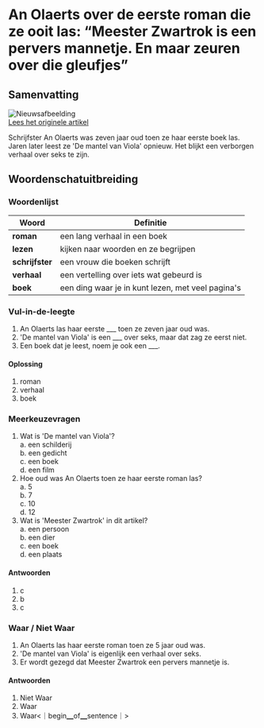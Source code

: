 # An Olaerts over de eerste roman die ze ooit las: “Meester Zwartrok is een pervers mannetje. En maar zeuren over die gleufjes”

## Samenvatting

![Nieuwsafbeelding](https://prod-img.standaard.be/public/nieuws/w36y00-an004.jpg/alternates/BASE_SIXTEEN_NINE/An004.JPG)   
[Lees het originele artikel](https://www.standaard.be/binnenland/an-olaerts-over-de-eerste-roman-die-ze-ooit-las-meester-zwartrok-is-een-pervers-mannetje.-en-maar-zeuren-over-die-gleufjes/96654301.html)

Schrijfster An Olaerts was zeven jaar oud toen ze haar eerste boek las. Jaren later leest ze 'De mantel van Viola' opnieuw. Het blijkt een verborgen verhaal over seks te zijn.

## Woordenschatuitbreiding

### Woordenlijst

| Woord | Definitie |
|-------|-----------|
| **roman** | een lang verhaal in een boek |
| **lezen** | kijken naar woorden en ze begrijpen |
| **schrijfster** | een vrouw die boeken schrijft |
| **verhaal** | een vertelling over iets wat gebeurd is |
| **boek** | een ding waar je in kunt lezen, met veel pagina's |

### Vul-in-de-leegte
1. An Olaerts las haar eerste ___ toen ze zeven jaar oud was.
2. 'De mantel van Viola' is een ___ over seks, maar dat zag ze eerst niet.
3. Een boek dat je leest, noem je ook een ___.
#### Oplossing
1. roman
2. verhaal
3. boek

### Meerkeuzevragen
1. Wat is 'De mantel van Viola'?  
  a. een schilderij  
  b. een gedicht  
  c. een boek  
  d. een film  
2. Hoe oud was An Olaerts toen ze haar eerste roman las?  
  a. 5  
  b. 7  
  c. 10  
  d. 12  
3. Wat is 'Meester Zwartrok' in dit artikel?  
  a. een persoon  
  b. een dier  
  c. een boek  
  d. een plaats  
#### Antwoorden
1. c
2. b
3. c

### Waar / Niet Waar
1. An Olaerts las haar eerste roman toen ze 5 jaar oud was.  
2. 'De mantel van Viola' is eigenlijk een verhaal over seks.  
3. Er wordt gezegd dat Meester Zwartrok een pervers mannetje is.  
#### Antwoorden
1. Niet Waar
2. Waar
3. Waar<｜begin▁of▁sentence｜>